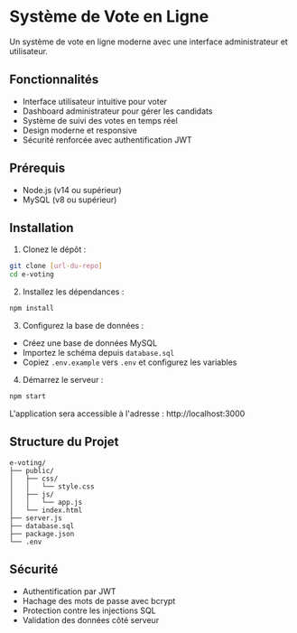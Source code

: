 # Système de Vote en Ligne

Un système de vote en ligne moderne avec une interface administrateur et utilisateur.

## Fonctionnalités

- Interface utilisateur intuitive pour voter
- Dashboard administrateur pour gérer les candidats
- Système de suivi des votes en temps réel
- Design moderne et responsive
- Sécurité renforcée avec authentification JWT

## Prérequis

- Node.js (v14 ou supérieur)
- MySQL (v8 ou supérieur)

## Installation

1. Clonez le dépôt :
```bash
git clone [url-du-repo]
cd e-voting
```

2. Installez les dépendances :
```bash
npm install
```

3. Configurez la base de données :
- Créez une base de données MySQL
- Importez le schéma depuis `database.sql`
- Copiez `.env.example` vers `.env` et configurez les variables

4. Démarrez le serveur :
```bash
npm start
```

L'application sera accessible à l'adresse : http://localhost:3000

## Structure du Projet

```
e-voting/
├── public/
│   ├── css/
│   │   └── style.css
│   ├── js/
│   │   └── app.js
│   └── index.html
├── server.js
├── database.sql
├── package.json
└── .env 
```

## Sécurité

- Authentification par JWT
- Hachage des mots de passe avec bcrypt
- Protection contre les injections SQL
- Validation des données côté serveur


